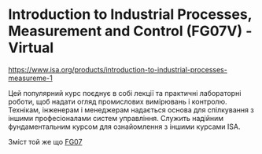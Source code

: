 # Introduction to Industrial Processes, Measurement and Control (FG07V) - Virtual

https://www.isa.org/products/introduction-to-industrial-processes-measureme-1

Цей популярний курс поєднує в собі лекції та практичні лабораторні роботи, щоб надати огляд промислових вимірювань і контролю. Технікам, інженерам і менеджерам надається основа для спілкування з іншими професіоналами систем управління. Служить надійним фундаментальним курсом для ознайомлення з іншими курсами ISA.

Зміст той же що  [FG07](FG07.md)